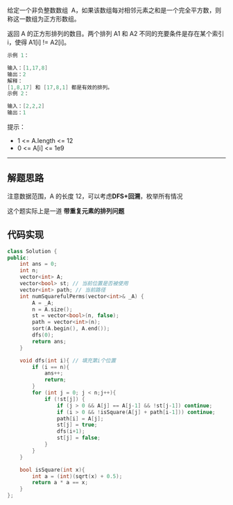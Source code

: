 给定一个非负整数数组  A，如果该数组每对相邻元素之和是一个完全平方数，则称这一数组为正方形数组。

返回 A 的正方形排列的数目。两个排列 A1 和 A2 不同的充要条件是存在某个索引 i，使得 A1[i] != A2[i]。

```cpp
示例 1：

输入：[1,17,8]
输出：2
解释：
[1,8,17] 和 [17,8,1] 都是有效的排列。
示例 2：

输入：[2,2,2]
输出：1
```

提示：

- 1 <= A.length <= 12
- 0 <= A[i] <= 1e9

---

## 解题思路

注意数据范围，A 的长度 12，可以考虑**DFS+回溯**，枚举所有情况

这个题实际上是一道 **带重复元素的排列问题**

## 代码实现

```cpp
class Solution {
public:
    int ans = 0;
    int n;
    vector<int> A;
    vector<bool> st; // 当前位置是否被使用
    vector<int> path; // 当前路径
    int numSquarefulPerms(vector<int>& _A) {
        A = _A;
        n = A.size();
        st = vector<bool>(n, false);
        path = vector<int>(n);
        sort(A.begin(), A.end());
        dfs(0);
        return ans;
    }

    void dfs(int i){ // 填充第i个位置
        if (i == n){
            ans++;
            return;
        }
        for (int j = 0; j < n;j++){
            if (!st[j]) {
                if (j > 0 && A[j] == A[j-1] && !st[j-1]) continue;
                if (i > 0 && !isSquare(A[j] + path[i-1])) continue;
                path[i] = A[j];
                st[j] = true;
                dfs(i+1);
                st[j] = false;
            }
        }
    }

    bool isSquare(int x){
        int a = (int)(sqrt(x) + 0.5);
        return a * a == x;
    }
};
```
